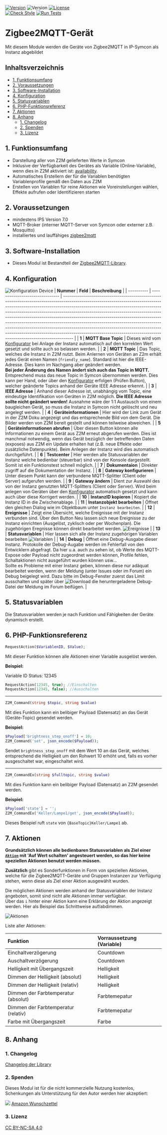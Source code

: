 [![Version](https://img.shields.io/badge/Symcon-PHPModul-red.svg)](https://www.symcon.de/service/dokumentation/entwicklerbereich/sdk-tools/sdk-php/)
![Version](https://img.shields.io/badge/Symcon%20Version-7.0%20%3E-blue.svg)
[![License](https://img.shields.io/badge/License-CC%20BY--NC--SA%204.0-green.svg)](https://creativecommons.org/licenses/by-nc-sa/4.0/)  
[![Check Style](https://github.com/Nall-chan/Zigbee2MQTT/workflows/Check%20Style/badge.svg)](https://github.com/Nall-chan/Zigbee2MQTT/actions)
[![Run Tests](https://github.com/Nall-chan/Zigbee2MQTT/workflows/Run%20Tests/badge.svg)](https://github.com/Nall-chan/Zigbee2MQTT/actions)  

# Zigbee2MQTT-Gerät  <!-- omit in toc -->
   Mit diesem Module werden die Geräte von Zigbee2MQTT in IP-Symcon als Instanz abgebildet

## Inhaltsverzeichnis <!-- omit in toc -->
- [1. Funktionsumfang](#1-funktionsumfang)
- [2. Voraussetzungen](#2-voraussetzungen)
- [3. Software-Installation](#3-software-installation)
- [4. Konfiguration](#4-konfiguration)
- [5. Statusvariablen](#5-statusvariablen)
- [6. PHP-Funktionsreferenz](#6-php-funktionsreferenz)
- [7. Aktionen](#7-aktionen)
- [8. Anhang](#8-anhang)
  - [1. Changelog](#1-changelog)
  - [2. Spenden](#2-spenden)
  - [3. Lizenz](#3-lizenz)

   
## 1. Funktionsumfang

* Darstellung aller von Z2M gelieferten Werte in Symcon
* Inklusive der Verfügbarkeit des Gerätes als Variable (Online-Variable), wenn dies in Z2M aktiviert ist: [availability](https://www.zigbee2mqtt.io/guide/configuration/device-availability.html).
* Automatisches Erstellern der für die Variablen benötigten Variablenprofile gemäß den Daten aus Z2M
* Erstellen von Variablen für reine Aktionen wie Voreinstellungen wählen, Effekte aufrufen oder Identifizieren starten
  
## 2. Voraussetzungen

* mindestens IPS Version 7.0
* MQTT-Broker (interner MQTT-Server von Symcon oder externer z.B. Mosquitto)
* installiertes und lauffähiges [zigbee2mqtt](https://www.zigbee2mqtt.io) 
  
## 3. Software-Installation

* Dieses Modul ist Bestandteil der [Zigbee2MQTT-Library](../README.md#3-installation).  

## 4. Konfiguration

   ![Konfiguration Device](imgs/config.png)
| **Nummer** | **Feld**                        | **Beschreibung**                                                                                                                                                                                                                                                                                                                                                                                                                                                                                                                                                                                                                                      |
| ---------- | ------------------------------- | ----------------------------------------------------------------------------------------------------------------------------------------------------------------------------------------------------------------------------------------------------------------------------------------------------------------------------------------------------------------------------------------------------------------------------------------------------------------------------------------------------------------------------------------------------------------------------------------------------------------------------------------------------- |
| **1**      | **MQTT Base Topic**             | Dieses wird vom [Konfigurator](../Configurator/README.md) bei Anlage der Instanz automatisch auf den korrekten Wert gesetzt und sollte auch so belassen werden.                                                                                                                                                                                                                                                                                                                                                                                                                                                                                       |
| **2**      | **MQTT Topic**                  | Das Topic, welches die Instanz in Z2M nutzt. Beim Anlernen von Geräten an Z2m erhält jedes Gerät einen Namen (`friendly_name`). Standard ist hier die IEEE-Adresse. Dies kann im Nachgang aber geändert werden.<br>**Bei jeder Änderung des Namen ändert sich auch das Topic in MQTT.**<br>Entsprechend muss das neue Topic in Symcon übernommen werden. Dies kann per Hand, oder über den [Konfigurator](../Configurator/README.md) erfolgen (Prüfen Button), welcher geänderte Topics anhand der Geräte IEEE Adresse erkennt.                                                                                                                       |
| **3**      | **IEEE Adresse**                | Anhand dieser Adresse ist, unabhängig vom Topic, eine eindeutige Identifikation von Geräten in Z2M möglich. **Die IEEE Adresse sollte nicht geändert werden!** Ausnahme wäre der 1:1 Austausch von einem baugleichen Gerät, so muss die Instanz in Symcon nicht gelöscht und neu angelegt werden.                                                                                                                                                                                                                                                                                                                                                     |
| **4**      | **Geräteinformationen**         | Hier wird der Link zum Gerät in der Z2M Doku angezeigt und das entsprechende Bild von dem Gerät. Die Bilder werden von Z2M bereit gestellt und können teilweise abweichen.                                                                                                                                                                                                                                                                                                                                                                                                                                                                            |
| **5**      | **Geräteinformationen abrufen** | Über diesen Button können alle Informationen zu einem Gerät aus Z2M erneut abgerufen werden. Dies ist manchmal notwendig, wenn das Gerät bezüglich der betreffenden Daten (exposes) aus Z2M ein Update erhalten hat (z.B. neue Effekte oder zusätzliche Datenpunkte). Beim Anlegen der Instanz wird dies automatisch durchgeführt.                                                                                                                                                                                                                                                                                                                            |
| **6**      | **Testcenter**                  | Hier werden alle Statusvariablen der Instanz welche bedienbar (steuerbar) sind von der Konsole dargestellt. Somit ist ein Funktionstest schnell möglich.                                                                                                                                                                                                                                                                                                                                                                                                                                                                                              |
| **7**      | **Dokumentaion**                | Direkter zugriff auf die Dokumentation der Instanz.                                                                                                                                                                                                                                                                                                                                                                                                                                                                                                                                                                                                   |
| **8**      | **Gateway konfigurieren**       | Unter diesem Punkt kann der verbundene MQTT-Splitter (Client oder Server) aufgerufen werden.                                                                                                                                                                                                                                                                                                                                                                                                                                                                                                                                                          |
| **9**      | **Gateway ändern**              | Dient zur Auswahl des von der Instanz genutzten MQTT-Splitters (Client oder Server).  Wird beim anlegen von Geräten über den [Konfigurator](../Configurator/README.md) automatisch gesetzt und kann auch über diese Korrigert werden.                                                                                                                                                                                                                                                                                                                                                                                                                 |
| **10**     | **InstanzID kopieren**          | Kopiert die Instanz ID in die Zwischenablage.                                                                                                                                                                                                                                                                                                                                                                                                                                                                                                                                                                                                         |
| **11**     | **Instanzobjekt bearbeiten**    | Öffnet den gleichen Dialog wie im Objektbaum unter `Instanz bearbeiten`.                                                                                                                                                                                                                                                                                                                                                                                                                                                                                                                                                                              |
| **12**     | **Ereignisse**                  | Zeigt eine Übersicht, welche Ereignisse mit der Instanz verbunden sind. Über den Button Neu lassen sich neue Ereignisse zu der Instanz einrichten (Ausgelöst, zyklisch oder per Wochenplan). Die zugehörigen Eregnisse können direkt bearbeitet werden. ![Ereignisse](imgs/events.jpg)                                                                                                                                                                                                                                                                                                                                                                |
| **13**     | **Statusvariablen**             | Hier lassen sich alle der Instanz zugehörigen Variablen bearbeiten ![Variablen](imgs/variablen.png)                                                                                                                                                                                                                                                                                                                                                                                                                                                                                                                                                   |
| **14**     | **Debug**                       | Öffnet eine Debug-Ausgabe dieser Instanz. Protokolle der Debug-Augabe werden im Fehlerfall von den Entwicklern abgefragt. Da hier u.a. auch zu sehen ist, ob Werte des MQTT-Expose oder Payload nicht zugeordnet werden können, Profile fehlen, Schaltaktionen nicht ausgeführt wurden können usw...<br>Sollte es Probleme mit einer Instanz geben, können diese nur adäquat bearbeitet werden, wenn der Meldung (unter Issues oder im Forum) ein Debug beigelegt wird. Dazu bitte im Debug-Fenster zuerst das Limit ausschalten und später über ![Download](imgs/download-debug.png) die heruntergeladene Debug-Datei der Meldung im Forum beifügen. |

## 5. Statusvariablen

Die Statusvariablen werden je nach Funktion und Fähigkeiten der Geräte dynamisch erstellt.  

## 6. PHP-Funktionsreferenz

   ```php
   RequestAction($VariablenID, $Value);
   ```
   Mit dieser Funktion können alle Aktionen einer Variable ausgelöst werden.

   **Beispiel:**

   Variable ID Status: 12345
   ```php
   RequestAction(12345, true); //Einschalten
   RequestAction(12345, false); //Ausschalten
   ```

---

   ```php
   Z2M_Command(string $topic, string $value)
   ```
   Mit dies Funktion kann ein belibiger Payload (Datensatz) an das Gerät (Geräte-Topic) gesendet werden.

   **Beispiel:**

   ```php
   $Payload['brightness_step_onoff'] = 10;
   Z2M_Command('set', json_encode($Payload));
   ```
   Sendet `brightness_step_onoff` mit dem Wert 10 an das Gerät, welches entsprechend die Helligkeit um den Rohwert 10 erhöht und, falls es vorher ausgeschaltet war, eingeschaltet wird.

---

   ```php
   Z2M_CommandEx(string $fulltopic, string $value)
   ```
   Mit dies Funktion kann ein belibiger Payload (Datensatz) an Z2M gesendet werden.

   **Beispiel:**

   ```php
   $Payload['state'] = '';
   Z2M_CommandEx('Keller/Lampe1/get', json_encode($Payload));
   ```

   Dieses Beispiel ruft `state` von `{BaseTopic}Keller/Lampe1` ab.
   
## 7. Aktionen

__Grundsätzlich können alle bedienbaren Statusvariablen als Ziel einer [`Aktion`](https://www.symcon.de/service/dokumentation/konzepte/automationen/ablaufplaene/aktionen/) mit 'Auf Wert schalten' angesteuert werden, so das hier keine speziellen Aktionen benutzt werden müssen.__

**Zusätzlich** gibt es Sonderfunktionen in Form von speziellen Aktionen, welche für die Zigbee2MQTT-Geräte und Gruppen Instanzen zur Verfügung stehen, wenn diese als Ziel einer Aktion ausgewählt wurden.

Die möglichen Aktionen werden anhand der Statusvariablen der Instanz angeboten, somit sind nicht alle Aktionen immer verfügbar.  
Über das `i` hinter einer Aktion kann eine Erklärung der Aktion angezeigt werden.
Hier als Beispiel das Schrittweise auf/abdimmen.  

![Aktionen](imgs/actions.png) 

Liste aller Aktionen:

| Funktion                            | Vorraussetzung (Variable) |
| :---------------------------------- | :------------------------ |
| Einchaltverzögerung                 | Countdown                 |
| Auschaltverzögerung                 | Countdown                 |
| Helligkeit mit Übergangszeit        | Helligkeit                |
| Dimmen der Helligkeit (absolut)     | Helligkeit                |
| Dimmen der Helligkeit (relativ)     | Helligkeit                |
| Dimmen der Farbtemperatur (absolut) | Farbtemepatur             |
| Dimmen der Farbtemperatur (relativ) | Farbtemepatur             |
| Farbe mit Übergangszeit             | Farbe                     |

## 8. Anhang

### 1. Changelog

[Changelog der Library](../README.md#5-changelog)

### 2. Spenden

Dieses Modul ist für die nicht kommerzielle Nutzung kostenlos, Schenkungen als Unterstützung für den Autor werden hier akzeptiert:

<a href="https://www.paypal.com/cgi-bin/webscr?cmd=_s-xclick&hosted_button_id=EK4JRP87XLSHW" target="_blank"><img src="https://www.paypalobjects.com/de_DE/DE/i/btn/btn_donate_LG.gif" border="0" /></a> <a href="https://www.amazon.de/hz/wishlist/ls/3JVWED9SZMDPK?ref_=wl_share" target="_blank">Amazon Wunschzettel</a>

### 3. Lizenz

[CC BY-NC-SA 4.0](https://creativecommons.org/licenses/by-nc-sa/4.0/)
